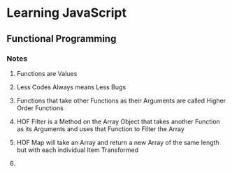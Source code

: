 # Learning JavaScript

## Functional Programming

### Notes

1. Functions are Values
2. Less Codes Always means Less Bugs
3. Functions that take other Functions as their Arguments are called Higher Order Functions
4. HOF Filter is a Method on the Array Object that takes another Function as its Arguments and uses that Function to Filter the Array
5. HOF Map will take an Array and return a new Array of the same length but with each individual Item Transformed

6. 